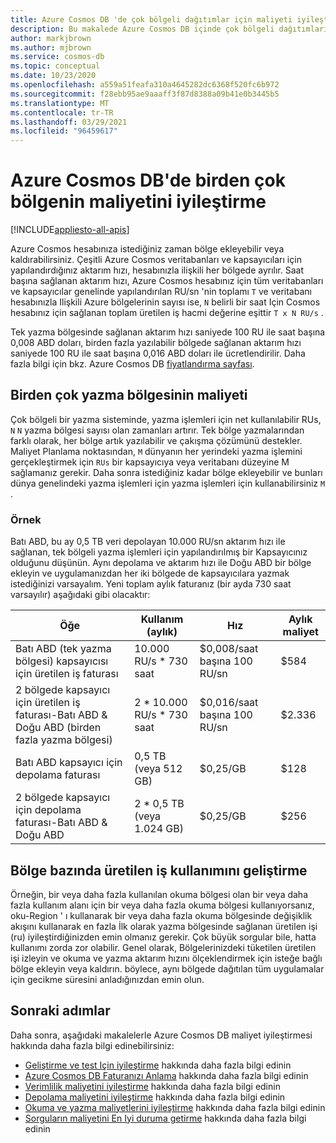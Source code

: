 ```yaml
---
title: Azure Cosmos DB 'de çok bölgeli dağıtımlar için maliyeti iyileştirin
description: Bu makalede Azure Cosmos DB içinde çok bölgeli dağıtımların maliyetlerinin nasıl yönetileceği açıklanmaktadır.
author: markjbrown
ms.author: mjbrown
ms.service: cosmos-db
ms.topic: conceptual
ms.date: 10/23/2020
ms.openlocfilehash: a559a51feafa310a4645282dc6368f520fc6b972
ms.sourcegitcommit: f28ebb95ae9aaaff3f87d8388a09b41e0b3445b5
ms.translationtype: MT
ms.contentlocale: tr-TR
ms.lasthandoff: 03/29/2021
ms.locfileid: "96459617"
---
```

# <a name="optimize-multi-region-cost-in-azure-cosmos-db"></a>Azure Cosmos DB'de birden çok bölgenin maliyetini iyileştirme
[!INCLUDE[appliesto-all-apis](includes/appliesto-all-apis.md)]

Azure Cosmos hesabınıza istediğiniz zaman bölge ekleyebilir veya kaldırabilirsiniz. Çeşitli Azure Cosmos veritabanları ve kapsayıcıları için yapılandırdığınız aktarım hızı, hesabınızla ilişkili her bölgede ayrılır. Saat başına sağlanan aktarım hızı, Azure Cosmos hesabınız için tüm veritabanları ve kapsayıcılar genelinde yapılandırılan RU/sn 'nin toplamı `T` ve veritabanı hesabınızla Ilişkili Azure bölgelerinin sayısı ise, `N` belirli bir saat Için Cosmos hesabınız için sağlanan toplam üretilen iş hacmi değerine eşittir `T x N RU/s` .

Tek yazma bölgesinde sağlanan aktarım hızı saniyede 100 RU ile saat başına 0,008 ABD doları, birden fazla yazılabilir bölgede sağlanan aktarım hızı saniyede 100 RU ile saat başına 0,016 ABD doları ile ücretlendirilir. Daha fazla bilgi için bkz. Azure Cosmos DB [fiyatlandırma sayfası](https://azure.microsoft.com/pricing/details/cosmos-db/).

## <a name="costs-for-multiple-write-regions"></a>Birden çok yazma bölgesinin maliyeti

Çok bölgeli bir yazma sisteminde, yazma işlemleri için net kullanılabilir RUs, `N` `N` yazma bölgesi sayısı olan zamanları artırır. Tek bölge yazmalarından farklı olarak, her bölge artık yazılabilir ve çakışma çözümünü destekler. Maliyet Planlama noktasından, `M` dünyanın her yerindeki yazma işlemini gerçekleştirmek için `RUs` bir kapsayıcıya veya veritabanı düzeyine M sağlamanız gerekir. Daha sonra istediğiniz kadar bölge ekleyebilir ve bunları dünya genelindeki yazma işlemleri için yazma işlemleri için kullanabilirsiniz `M` .

### <a name="example"></a>Örnek

Batı ABD, bu ay 0,5 TB veri depolayan 10.000 RU/sn aktarım hızı ile sağlanan, tek bölgeli yazma işlemleri için yapılandırılmış bir Kapsayıcınız olduğunu düşünün. Aynı depolama ve aktarım hızı ile Doğu ABD bir bölge ekleyin ve uygulamanızdan her iki bölgede de kapsayıcılara yazmak istediğinizi varsayalım. Yeni toplam aylık faturanız (bir ayda 730 saat varsayılır) aşağıdaki gibi olacaktır:

|**Öğe**|**Kullanım (aylık)**|**Hız**|**Aylık maliyet**|
|----|----|----|----|
|Batı ABD (tek yazma bölgesi) kapsayıcısı için üretilen iş faturası |10.000 RU/s * 730 saat |$0,008/saat başına 100 RU/sn |$584 |
|2 bölgede kapsayıcı için üretilen iş faturası-Batı ABD & Doğu ABD (birden fazla yazma bölgesi) |2 * 10.000 RU/s * 730 saat |$0,016/saat başına 100 RU/sn |$2.336 |
|Batı ABD kapsayıcı için depolama faturası |0,5 TB (veya 512 GB) |$0,25/GB |$128 |
|2 bölgede kapsayıcı için depolama faturası-Batı ABD & Doğu ABD |2 * 0,5 TB (veya 1.024 GB) |$0,25/GB |$256 |

## <a name="improve-throughput-utilization-on-a-per-region-basis"></a>Bölge bazında üretilen iş kullanımını geliştirme

Örneğin, bir veya daha fazla kullanılan okuma bölgesi olan bir veya daha fazla kullanım alanı için bir veya daha fazla okuma bölgesi kullanıyorsanız, oku-Region ' ı kullanarak bir veya daha fazla okuma bölgesinde değişiklik akışını kullanarak en fazla İlk olarak yazma bölgesinde sağlanan üretilen işi (ru) iyileştirdiğinizden emin olmanız gerekir. Çok büyük sorgular bile, hatta kullanımı zorda zor olabilir. Genel olarak, Bölgelerinizdeki tüketilen üretilen işi izleyin ve okuma ve yazma aktarım hızını ölçeklendirmek için isteğe bağlı bölge ekleyin veya kaldırın. böylece, aynı bölgede dağıtılan tüm uygulamalar için gecikme süresini anladığınızdan emin olun.

## <a name="next-steps"></a>Sonraki adımlar

Daha sonra, aşağıdaki makalelerle Azure Cosmos DB maliyet iyileştirmesi hakkında daha fazla bilgi edinebilirsiniz:

* [Geliştirme ve test Için iyileştirme](optimize-dev-test.md) hakkında daha fazla bilgi edinin
* [Azure Cosmos DB Faturanızı Anlama](understand-your-bill.md) hakkında daha fazla bilgi edinin
* [Verimlilik maliyetini iyileştirme](optimize-cost-throughput.md) hakkında daha fazla bilgi edinin
* [Depolama maliyetini iyileştirme](optimize-cost-storage.md) hakkında daha fazla bilgi edinin
* [Okuma ve yazma maliyetlerini iyileştirme](optimize-cost-reads-writes.md) hakkında daha fazla bilgi edinin
* [Sorguların maliyetini En Iyi duruma getirme](./optimize-cost-reads-writes.md) hakkında daha fazla bilgi edinin
